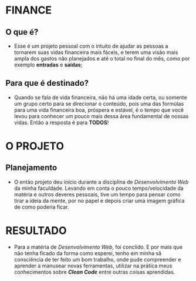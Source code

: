 # FINANCE

## O que é?

- Esse é um projeto pessoal com o intuito de ajudar as pessoas a tornarem suas vidas financeira mais fáceis, e terem uma visão mais ampla dos gastos não planejados e até o total no final do mês, como por exemplo <b>entradas</b> e <b>saídas</b>; 

## Para que é destinado?

- Quando se fala de vida financeira, não há uma idade certa, ou somente um grupo certo para se direcionar o conteúdo, pois uma das formúlas para uma vida financeira boa, próspera e estável, é o tempo que você levou para conhecer um pouco mais dessa área fundamental de nossas vidas. Então a resposta é para <b>TODOS</b>!


# O PROJETO

## Planejamento

-   O então projeto deu início durante a disciplina de <i>Desenvolvimento Web</i> da minha faculdade. Levando em conta o pouco tempo/velocidade da matéria e outros deveres pessoais, tive um tempo para pensar como tirar a ideia da mente, por no papel e depois criar uma imagem gráfica de como poderia ficar.

# RESULTADO

- Para a matéria de *Desenvolvimento Web*, foi conclído. E por mais que não tenha ficado da forma como esperei, tenho em minha sã consciência de ter feito um bom trabalho, onde pude compreender e aprender a manusear novas ferramentas, utilizar na prática meus conhecimentos sobre <b>*Clean Code*</b> entre outras coisas aprendidas.